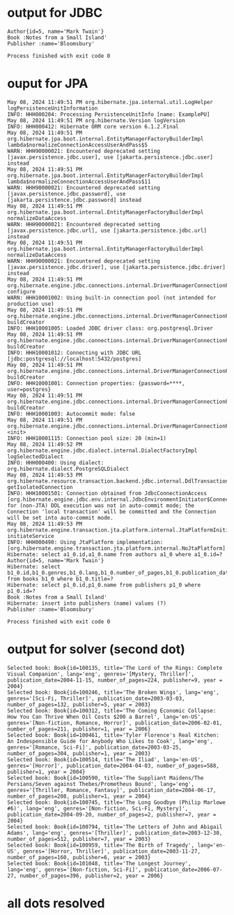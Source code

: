 # output for JDBC

    Author{id=5, name='Mark Twain'}
    Book :Notes from a Small Island'
    Publisher :name='Bloomsbury'

    Process finished with exit code 0

# ouput for JPA

    May 08, 2024 11:49:51 PM org.hibernate.jpa.internal.util.LogHelper logPersistenceUnitInformation
    INFO: HHH000204: Processing PersistenceUnitInfo [name: ExamplePU]
    May 08, 2024 11:49:51 PM org.hibernate.Version logVersion
    INFO: HHH000412: Hibernate ORM core version 6.1.2.Final
    May 08, 2024 11:49:51 PM org.hibernate.jpa.boot.internal.EntityManagerFactoryBuilderImpl lambda$normalizeConnectionAccessUserAndPass$5
    WARN: HHH90000021: Encountered deprecated setting [javax.persistence.jdbc.user], use [jakarta.persistence.jdbc.user] instead
    May 08, 2024 11:49:51 PM org.hibernate.jpa.boot.internal.EntityManagerFactoryBuilderImpl lambda$normalizeConnectionAccessUserAndPass$11
    WARN: HHH90000021: Encountered deprecated setting [javax.persistence.jdbc.password], use [jakarta.persistence.jdbc.password] instead
    May 08, 2024 11:49:51 PM org.hibernate.jpa.boot.internal.EntityManagerFactoryBuilderImpl normalizeDataAccess
    WARN: HHH90000021: Encountered deprecated setting [javax.persistence.jdbc.url], use [jakarta.persistence.jdbc.url] instead
    May 08, 2024 11:49:51 PM org.hibernate.jpa.boot.internal.EntityManagerFactoryBuilderImpl normalizeDataAccess
    WARN: HHH90000021: Encountered deprecated setting [javax.persistence.jdbc.driver], use [jakarta.persistence.jdbc.driver] instead
    May 08, 2024 11:49:51 PM org.hibernate.engine.jdbc.connections.internal.DriverManagerConnectionProviderImpl configure
    WARN: HHH10001002: Using built-in connection pool (not intended for production use)
    May 08, 2024 11:49:51 PM org.hibernate.engine.jdbc.connections.internal.DriverManagerConnectionProviderImpl buildCreator
    INFO: HHH10001005: Loaded JDBC driver class: org.postgresql.Driver
    May 08, 2024 11:49:51 PM org.hibernate.engine.jdbc.connections.internal.DriverManagerConnectionProviderImpl buildCreator
    INFO: HHH10001012: Connecting with JDBC URL [jdbc:postgresql://localhost:5432/postgres]
    May 08, 2024 11:49:51 PM org.hibernate.engine.jdbc.connections.internal.DriverManagerConnectionProviderImpl buildCreator
    INFO: HHH10001001: Connection properties: {password=****, user=postgres}
    May 08, 2024 11:49:51 PM org.hibernate.engine.jdbc.connections.internal.DriverManagerConnectionProviderImpl buildCreator
    INFO: HHH10001003: Autocommit mode: false
    May 08, 2024 11:49:51 PM org.hibernate.engine.jdbc.connections.internal.DriverManagerConnectionProviderImpl$PooledConnections <init>
    INFO: HHH10001115: Connection pool size: 20 (min=1)
    May 08, 2024 11:49:52 PM org.hibernate.engine.jdbc.dialect.internal.DialectFactoryImpl logSelectedDialect
    INFO: HHH000400: Using dialect: org.hibernate.dialect.PostgreSQLDialect
    May 08, 2024 11:49:53 PM org.hibernate.resource.transaction.backend.jdbc.internal.DdlTransactionIsolatorNonJtaImpl getIsolatedConnection
    INFO: HHH10001501: Connection obtained from JdbcConnectionAccess [org.hibernate.engine.jdbc.env.internal.JdbcEnvironmentInitiator$ConnectionProviderJdbcConnectionAccess@76396509] for (non-JTA) DDL execution was not in auto-commit mode; the Connection 'local transaction' will be committed and the Connection will be set into auto-commit mode.
    May 08, 2024 11:49:53 PM org.hibernate.engine.transaction.jta.platform.internal.JtaPlatformInitiator initiateService
    INFO: HHH000490: Using JtaPlatform implementation: [org.hibernate.engine.transaction.jta.platform.internal.NoJtaPlatform]
    Hibernate: select a1_0.id,a1_0.name from authors a1_0 where a1_0.id=?
    Author{id=5, name='Mark Twain'}
    Hibernate: select b1_0.id,b1_0.genres,b1_0.lang,b1_0.number_of_pages,b1_0.publication_date,b1_0.publisher_id,b1_0.title from books b1_0 where b1_0.title=?
    Hibernate: select p1_0.id,p1_0.name from publishers p1_0 where p1_0.id=?
    Book :Notes from a Small Island'
    Hibernate: insert into publishers (name) values (?)
    Publisher :name='Bloomsbury'

    Process finished with exit code 0

# output for solver (second dot)
    Selected book: Book{id=100135, title='The Lord of the Rings: Complete Visual Companion', lang='eng', genres='[Mystery, Thriller]', publication_date=2004-11-15, number_of_pages=224, publisher=9, year = 2004}
    Selected book: Book{id=100246, title='The Broken Wings', lang='eng', genres='[Sci-Fi, Thriller]', publication_date=2003-03-03, number_of_pages=132, publisher=5, year = 2003}
    Selected book: Book{id=100312, title='The Coming Economic Collapse: How You Can Thrive When Oil Costs $200 a Barrel', lang='en-US', genres='[Non-fiction, Romance, Horror]', publication_date=2006-02-01, number_of_pages=211, publisher=1, year = 2006}
    Selected book: Book{id=100461, title='Tyler Florence's Real Kitchen: An Indespensible Guide for Anybody Who Likes to Cook', lang='eng', genres='[Romance, Sci-Fi]', publication_date=2003-03-25, number_of_pages=304, publisher=1, year = 2003}
    Selected book: Book{id=100514, title='The Iliad', lang='en-US', genres='[Horror]', publication_date=2004-04-03, number_of_pages=588, publisher=1, year = 2004}
    Selected book: Book{id=100590, title='The Suppliant Maidens/The Persians/Seven against Thebes/Prometheus Bound', lang='eng', genres='[Thriller, Romance, Fantasy]', publication_date=2004-06-17, number_of_pages=208, publisher=1, year = 2004}
    Selected book: Book{id=100745, title='The Long Goodbye (Philip Marlowe  #6)', lang='eng', genres='[Non-fiction, Sci-Fi, Mystery]', publication_date=2004-09-20, number_of_pages=2, publisher=7, year = 2004}
    Selected book: Book{id=100794, title='The Letters of John and Abigail Adams', lang='eng', genres='[Thriller]', publication_date=2003-12-30, number_of_pages=512, publisher=7, year = 2003}
    Selected book: Book{id=100959, title='The Birth of Tragedy', lang='en-US', genres='[Horror, Thriller]', publication_date=2003-11-27, number_of_pages=160, publisher=6, year = 2003}
    Selected book: Book{id=101048, title='The Longest Journey', lang='eng', genres='[Non-fiction, Sci-Fi]', publication_date=2006-07-27, number_of_pages=396, publisher=2, year = 2006}


# all dots resolved

